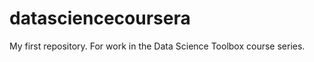 datasciencecoursera
===================

My first repository.  For work in the Data Science Toolbox course series.
